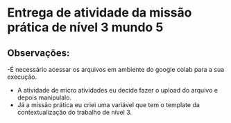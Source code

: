 # Entrega de atividade da missão prática de nível 3 mundo 5

## Observações:
-É necessário acessar os arquivos em ambiente do google colab para a sua execução.
- A atividade de micro atividades eu decide fazer o upload do arquivo e depois manipulalo.
- Já a missão prática eu criei uma variável que tem o template da contextualização do trabalho de nível 3.